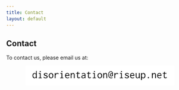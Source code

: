 ```yaml
---
title: Contact
layout: default
---
```


## Contact

<p>To contact us, please email us at:</p>

<img src="images/contact.gif" width="400" alt="contact" style="display: block;margin-left: auto;margin-right: auto;background-color:#EEE9CA" /> 